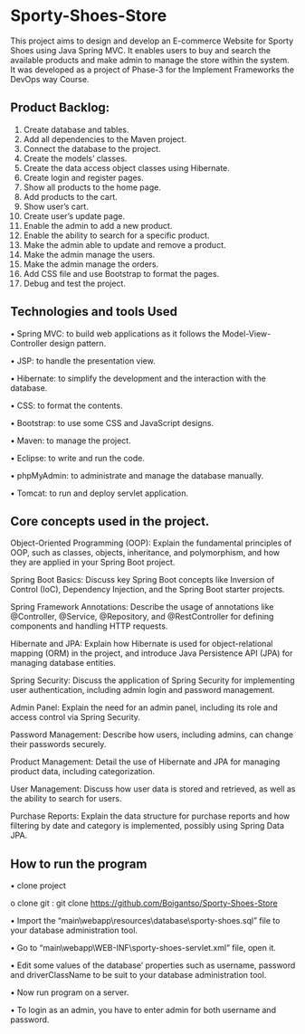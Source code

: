 # Sporty-Shoes-Store


This project aims to design and develop an E-commerce Website for Sporty Shoes using Java Spring MVC. It enables users to buy and search the available products and make admin to manage the store within the system. It was developed as a project of Phase-3 for the Implement Frameworks the DevOps way Course.

## Product Backlog:
1.	Create database and tables.
2.	Add all dependencies to the Maven project.
3.	Connect the database to the project.
4.	Create the models’ classes.
5.	Create the data access object classes using Hibernate.
6.	Create login and register pages.
7.	Show all products to the home page.
8.	Add products to the cart.
9.	Show user’s cart.
10.	Create user’s update page.
11.	Enable the admin to add a new product.
12.	Enable the ability to search for a specific product.
13.	Make the admin able to update and remove a product.
14.	Make the admin manage the users.
15.	Make the  admin manage the orders.
16.	Add CSS file and use Bootstrap to format the pages.
17.	Debug and test the project.


## Technologies and tools Used
•	Spring MVC: to build web applications as it follows the Model-View-Controller design pattern. 

•	JSP: to handle the presentation view.

•	Hibernate: to simplify the development and the interaction with the database.

•	CSS: to format the contents.

•	Bootstrap: to use some CSS and JavaScript designs.

•	Maven: to manage the project.

•	Eclipse: to write and run the code.

•	phpMyAdmin: to administrate and manage the database manually.

•	Tomcat: to run and deploy servlet application.

## Core concepts used in the project. 

Object-Oriented Programming (OOP):
Explain the fundamental principles of OOP, such as classes, objects, inheritance, and polymorphism, and how they are applied in your Spring Boot project.

Spring Boot Basics:
Discuss key Spring Boot concepts like Inversion of Control (IoC), Dependency Injection, and the Spring Boot starter projects.

Spring Framework Annotations:
Describe the usage of annotations like @Controller, @Service, @Repository, and @RestController for defining components and handling HTTP requests.

Hibernate and JPA:
Explain how Hibernate is used for object-relational mapping (ORM) in the project, and introduce Java Persistence API (JPA) for managing database entities.

Spring Security:
Discuss the application of Spring Security for implementing user authentication, including admin login and password management.

Admin Panel:
Explain the need for an admin panel, including its role and access control via Spring Security.

Password Management:
Describe how users, including admins, can change their passwords securely.

Product Management:
Detail the use of Hibernate and JPA for managing product data, including categorization.

User Management:
Discuss how user data is stored and retrieved, as well as the ability to search for users.

Purchase Reports:
Explain the data structure for purchase reports and how filtering by date and category is implemented, possibly using Spring Data JPA.


## How to run the program
•	clone project

o	clone git : git clone https://github.com/Boigantso/Sporty-Shoes-Store

•	Import the “main\webapp\resources\database\sporty-shoes.sql” file to your database administration tool.

•	Go to “main\webapp\WEB-INF\sporty-shoes-servlet.xml” file, open it.

•	Edit some values of the database’ properties such as username, password and driverClassName to be suit to your database administration tool.

•	Now run program on a server.

•	To login as an admin, you have to enter admin for both username and password.




